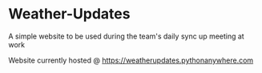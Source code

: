 # Weather-Updates

A simple website to be used during the team's daily sync up meeting at work

Website currently hosted @ https://weatherupdates.pythonanywhere.com
